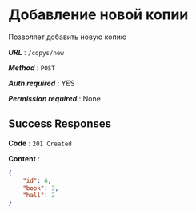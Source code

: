# Добавление новой копии

Позволяет добавить новую копию

***URL*** : `/copys/new`

***Method*** : `POST`

***Auth required*** : YES

***Permission required*** : None

## Success Responses

**Code** : `201 Created`

**Content** :

```json
{
    "id": 6,
    "book": 3,
    "hall": 2
}
```